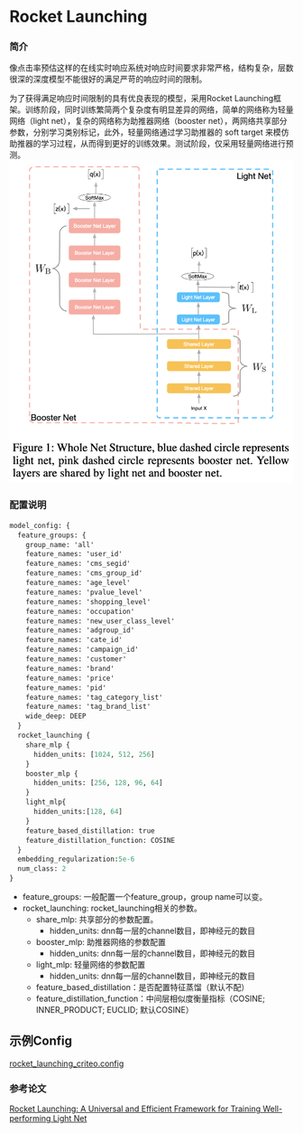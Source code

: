 # Rocket Launching

### 简介

像点击率预估这样的在线实时响应系统对响应时间要求非常严格，结构复杂，层数很深的深度模型不能很好的满足严苛的响应时间的限制。

为了获得满足响应时间限制的具有优良表现的模型，采用Rocket Launching框架。训练阶段，同时训练繁简两个复杂度有明显差异的网络，简单的网络称为轻量网络（light net），复杂的网络称为助推器网络（booster net），两网络共享部分参数，分别学习类别标记，此外，轻量网络通过学习助推器的 soft target 来模仿助推器的学习过程，从而得到更好的训练效果。测试阶段，仅采用轻量网络进行预测。
![rocket_launching.png](../../images/models/rocket_launching.png)

### 配置说明

```protobuf
model_config: {
  feature_groups: {
    group_name: 'all'
    feature_names: 'user_id'
    feature_names: 'cms_segid'
    feature_names: 'cms_group_id'
    feature_names: 'age_level'
    feature_names: 'pvalue_level'
    feature_names: 'shopping_level'
    feature_names: 'occupation'
    feature_names: 'new_user_class_level'
    feature_names: 'adgroup_id'
    feature_names: 'cate_id'
    feature_names: 'campaign_id'
    feature_names: 'customer'
    feature_names: 'brand'
    feature_names: 'price'
    feature_names: 'pid'
    feature_names: 'tag_category_list'
    feature_names: 'tag_brand_list'
    wide_deep: DEEP
  }
  rocket_launching {
    share_mlp {
      hidden_units: [1024, 512, 256]
    }
    booster_mlp {
      hidden_units: [256, 128, 96, 64]
    }
    light_mlp{
      hidden_units:[128, 64]
    }
    feature_based_distillation: true
    feature_distillation_function: COSINE
  }
  embedding_regularization:5e-6
  num_class: 2
}
```

- feature_groups: 一般配置一个feature_group，group name可以变。
- rocket_launching: rocket_launching相关的参数。
  - share_mlp: 共享部分的参数配置。
    - hidden_units: dnn每一层的channel数目，即神经元的数目
  - booster_mlp: 助推器网络的参数配置
    - hidden_units: dnn每一层的channel数目，即神经元的数目
  - light_mlp: 轻量网络的参数配置
    - hidden_units: dnn每一层的channel数目，即神经元的数目
  - feature_based_distillation：是否配置特征蒸馏（默认不配）
  - feature_distillation_function：中间层相似度衡量指标（COSINE; INNER_PRODUCT; EUCLID; 默认COSINE）

## 示例Config

[rocket_launching_criteo.config](https://tzrec.oss-cn-beijing.aliyuncs.com/config/models/rocket_launching_criteo.config)

### 参考论文

[Rocket Launching: A Universal and Efficient Framework for Training Well-performing Light Net](https://arxiv.org/abs/1708.04106)
